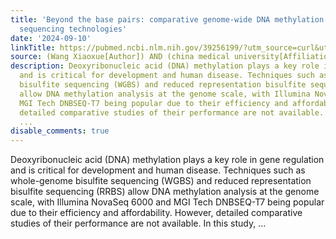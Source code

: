 ```yaml
---
title: 'Beyond the base pairs: comparative genome-wide DNA methylation profiling across
  sequencing technologies'
date: '2024-09-10'
linkTitle: https://pubmed.ncbi.nlm.nih.gov/39256199/?utm_source=curl&utm_medium=rss&utm_campaign=pubmed-2&utm_content=1T_hRitDi640TP2h3NSbMGoRgaQy0YbKptUmBh6PxMMLuIN9H_&fc=20220919194940&ff=20240911182826&v=2.18.0.post9+e462414
source: (Wang Xiaoxue[Author]) AND (china medical university[Affiliation])
description: Deoxyribonucleic acid (DNA) methylation plays a key role in gene regulation
  and is critical for development and human disease. Techniques such as whole-genome
  bisulfite sequencing (WGBS) and reduced representation bisulfite sequencing (RRBS)
  allow DNA methylation analysis at the genome scale, with Illumina NovaSeq 6000 and
  MGI Tech DNBSEQ-T7 being popular due to their efficiency and affordability. However,
  detailed comparative studies of their performance are not available. In this study,
  ...
disable_comments: true
---
```

Deoxyribonucleic acid (DNA) methylation plays a key role in gene regulation and is critical for development and human disease. Techniques such as whole-genome bisulfite sequencing (WGBS) and reduced representation bisulfite sequencing (RRBS) allow DNA methylation analysis at the genome scale, with Illumina NovaSeq 6000 and MGI Tech DNBSEQ-T7 being popular due to their efficiency and affordability. However, detailed comparative studies of their performance are not available. In this study, ...